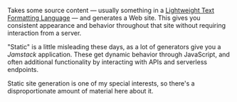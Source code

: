 Takes some source content — usually something in a [Lightweight Text Formatting Language](Lightweight%20Text%20Formatting%20Language.md) — and generates a Web site. This gives you consistent appearance and behavior throughout that site without requiring interaction from a server.

"Static" is a little misleading these days, as a lot of generators give you a *Jamstack* application. These get dynamic behavior through JavaScript, and often additional functionality by interacting with APIs and serverless endpoints.

Static site generation is one of my special interests, so there's a disproportionate amount of material here about it.
